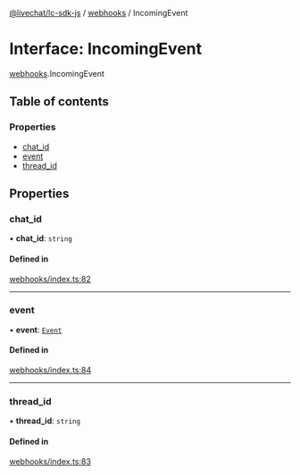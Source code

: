 [@livechat/lc-sdk-js](../README.md) / [webhooks](../modules/webhooks.md) / IncomingEvent

# Interface: IncomingEvent

[webhooks](../modules/webhooks.md).IncomingEvent

## Table of contents

### Properties

- [chat\_id](webhooks.IncomingEvent.md#chat_id)
- [event](webhooks.IncomingEvent.md#event)
- [thread\_id](webhooks.IncomingEvent.md#thread_id)

## Properties

### chat\_id

• **chat\_id**: `string`

#### Defined in

[webhooks/index.ts:82](https://github.com/livechat/lc-sdk-js/blob/a63b0a6/src/webhooks/index.ts#L82)

___

### event

• **event**: [`Event`](../modules/webhooks_structures_events.md#event)

#### Defined in

[webhooks/index.ts:84](https://github.com/livechat/lc-sdk-js/blob/a63b0a6/src/webhooks/index.ts#L84)

___

### thread\_id

• **thread\_id**: `string`

#### Defined in

[webhooks/index.ts:83](https://github.com/livechat/lc-sdk-js/blob/a63b0a6/src/webhooks/index.ts#L83)
